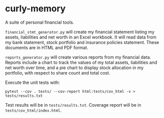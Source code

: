 # curly-memory
A suite of personal financial tools.

`financial_stmt_generator.py` will create my financial statement listing my assets, liabilities and net worth 
in an Excel workbook.  It will read data from my bank statement, stock portfolio and insurance policies statement.
These documents are in HTML and PDF format.

`reports_generator.py` will create various reports from my financial data.  Reports include a chart to track the values 
of my total assets, liabilities and net worth over time, and a pie chart to display stock allocation in my portfolio, 
with respect to share count and total cost.

Execute the unit tests with:

`pytest --cov . tests/ --cov-report html:tests/cov_html -v > tests/results.txt`

Test results will be in `tests/results.txt`.
Coverage report will be in `tests/cov_html/index.html`.